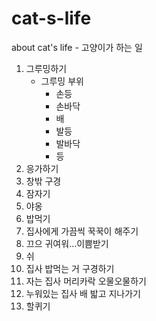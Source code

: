 # cat-s-life
about cat's life - 고양이가 하는 일

1. 그루밍하기
    * 그루밍 부위
        - 손등
        - 손바닥
        - 배
        - 발등
        - 발바닥
        - 등
2. 응가하기
3. 창밖 구경
4. 잠자기
3. 야옹
4. 밥먹기
5. 집사에게 가끔씩 꾹꾹이 해주기
6. 끄으 귀여워...이쁨받기
7. 쉬
8. 집사 밥먹는 거 구경하기
9. 자는 집사 머리카락 오물오물하기
10. 누워있는 집사 배 밟고 지나가기
11. 할퀴기
